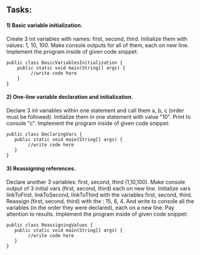 ## Tasks:

#### 1) Basic variable initialization.
Create 3 int variables with names: first, second, third. Initialize them with
values: 1, 10, 100. Make console outputs for all of them, each on new line. Implement the program inside of given code snippet:

    public class BasicVariablesInitialization {
        public static void main(String[] args) {
             //write code here
        }
    }
#### 2) One-line variable declaration and initialization.
Declare 3 int variables within one statement and call them a, b, c (order must be followed). Initialize them in one
statement with value "10". Print to console "c". Implement the program inside of given code snippet:

    public class DeclaringVars {
       public static void main(String[] args) {
            //write code here 
       }
    }

#### 3) Reassigning references.
Declare another 3 variables: first, second, third (1,10,100). Make console output of 3
initial vars (first, second, third) each on new line. Initialize vars  linkToFirst, linkToSecond, linkToThird with the
variables first, second, third. Reassign (first, second, third) with the : 15, 6, 4. And write to console all the
variables (in the order they were declared), each on a new line. Pay attention to results.
Implement the program inside of given code snippet:

    public class ReassigningValues {
       public static void main(String[] args) {
            //write code here 
       }
    }
